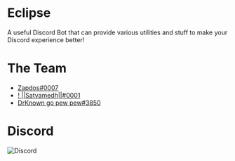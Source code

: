 # Eclipse
 A useful Discord Bot that can provide various utilities and stuff to make your Discord experience better!

# The Team
- [Zapdos#0007](https://discord.com/users/694839986763202580)
- [! ||Satyamedh||#0001](https://discord.com/users/605364556465963018)
- [DrKnown go pew pew#3850](https://discord.com/users/727446716491628585)

# Discord
![Discord](https://discord.c99.nl/widget/theme-3/694839986763202580.png)
